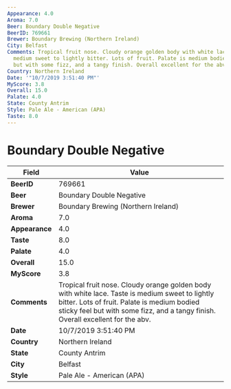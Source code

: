 ```yaml
---
Appearance: 4.0
Aroma: 7.0
Beer: Boundary Double Negative
BeerID: 769661
Brewer: Boundary Brewing (Northern Ireland)
City: Belfast
Comments: Tropical fruit nose. Cloudy orange golden body with white lace. Taste is
  medium sweet to lightly bitter. Lots of fruit. Palate is medium bodied sticky feel
  but with some fizz, and a tangy finish. Overall excellent for the abv.
Country: Northern Ireland
Date: '"10/7/2019 3:51:40 PM"'
MyScore: 3.8
Overall: 15.0
Palate: 4.0
State: County Antrim
Style: Pale Ale - American (APA)
Taste: 8.0
---
```


# Boundary Double Negative

| Field         | Value |
|---------------|-------|
| **BeerID** | 769661 |
| **Beer** | Boundary Double Negative |
| **Brewer** | Boundary Brewing (Northern Ireland) |
| **Aroma** | 7.0 |
| **Appearance** | 4.0 |
| **Taste** | 8.0 |
| **Palate** | 4.0 |
| **Overall** | 15.0 |
| **MyScore** | 3.8 |
| **Comments** | Tropical fruit nose. Cloudy orange golden body with white lace. Taste is medium sweet to lightly bitter. Lots of fruit. Palate is medium bodied sticky feel but with some fizz, and a tangy finish. Overall excellent for the abv. |
| **Date** | 10/7/2019 3:51:40 PM |
| **Country** | Northern Ireland |
| **State** | County Antrim |
| **City** | Belfast |
| **Style** | Pale Ale - American (APA) |
